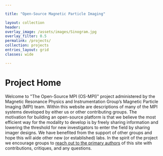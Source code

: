 ```yaml
---

title: "Open-Source Magnetic Particle Imaging"

layout: collection
header:
overlay_image: /assets/images/Sinogram.jpg
overlay_filter: 0.5
permalink: /projects/
collection: projects
entries_layout: grid
classes: wide

---
```

# Project Home
Welcome to "The Open-Source MPI (OS-MPI)" project administered by the Magnetic Resonance Physics and Instrumentation Group’s Magnetic Particle Imaging (MPI) team. Within this website are descriptions of many of the MPI systems developed by either us or other contributing groups. The motivation for building an open-source platform is that we believe the most efficient way for the modality to develop is by freely sharing information and lowering the threshold for new investigators to enter the field by sharing imager designs. We have benefited from the support of other groups and hope this will aide other new (or established) labs. In the spirit of the project we encourage groups to [reach out to the primary authors](/contact) of this site with contributions, critiques, and any questions.

